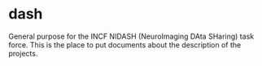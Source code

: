 dash
====

General purpose for the INCF NIDASH (NeuroImaging DAta SHaring) task force. This is the place to put documents about the description of the projects.

